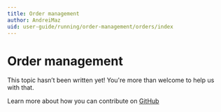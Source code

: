 ```yaml
---
title: Order management
author: AndreiMaz
uid: user-guide/running/order-management/orders/index
---
```

# Order management

This topic hasn’t been written yet! You're more than welcome to help us with that.

Learn more about how you can contribute on [GitHub](https://github.com/nopSolutions/nopCommerce-Docs/blob/master/CONTRIBUTING.md)